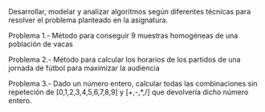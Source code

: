 Desarrollar, modelar y analizar algoritmos según diferentes técnicas para resolver el problema planteado en la asignatura.

Problema 1.- Método para conseguir 9 muestras homogéneas de una población de vacas

Problema 2.- Método para calcular los horarios de los partidos de una jornada de fútbol para maximizar la audiencia

Problema 3.- Dado un número entero, calcular todas las combinaciones sin repeteción de [0,1,2,3,4,5,6,7,8,9] y [+,-,*,/]
que devolvería dicho número entero.
